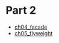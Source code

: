 # Part 2
* [ch04_facade](/Part2%20Structural%20Pattern/ch04_facade.md)
* [ch05_flyweight](/Part2%20Structural%20Pattern/ch05_flyweight.md)
